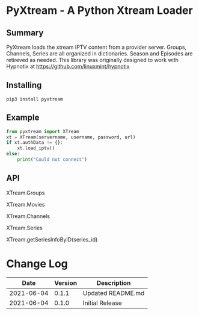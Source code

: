 # PyXtream - A Python Xtream Loader

## Summary

PyXtream loads the xtream IPTV content from a provider server. Groups, Channels, Series are all organized in dictionaries. Season and Episodes are retireved as needed.
This library was originally designed to work with Hypnotix at https://github.com/linuxmint/hypnotix

## Installing

```shell
pip3 install pyxtream
```

## Example

```python
from pyxtream import XTream
xt = XTream(servername, username, password, url)
if xt.authData != {}:
    xt.load_iptv()
else:
    print("Could not connect")
```

## API

XTream.Groups

XTream.Movies

XTream.Channels

XTream.Series

XTream.getSeriesInfoByID(series_id)

# Change Log

| Date | Version | Description |
| ----------- | -----| ----------- |
| 2021-06-04 | 0.1.1 | Updated README.md |
| 2021-06-04 | 0.1.0 | Initial Release |
